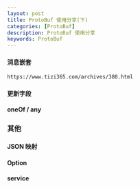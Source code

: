 ```yaml
---
layout: post
title: ProtoBuf 使用分享(下)
categories: [ProtoBuf]
description: ProtoBuf 使用分享
keywords: ProtoBuf
---
```



#### 消息嵌套

```html
https://www.tizi365.com/archives/380.html
```

#### 更新字段

#### oneOf / any


### 其他 
#### JSON 映射

#### Option


#### service